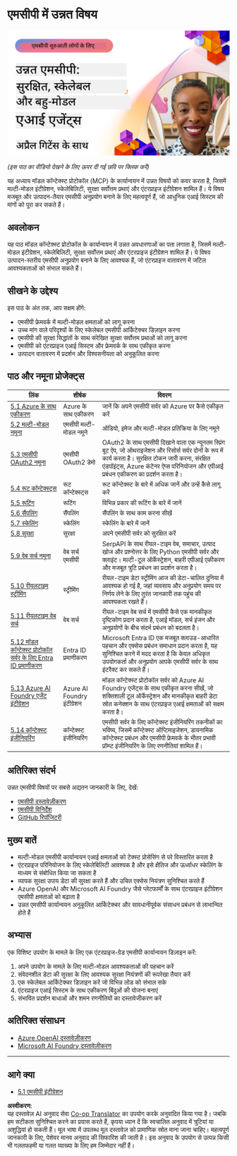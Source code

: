 <!--
CO_OP_TRANSLATOR_METADATA:
{
  "original_hash": "d204bc94ea6027d06a703b21b711ca57",
  "translation_date": "2025-07-29T01:42:48+00:00",
  "source_file": "05-AdvancedTopics/README.md",
  "language_code": "hi"
}
-->
# एमसीपी में उन्नत विषय

[![उन्नत एमसीपी: सुरक्षित, स्केलेबल और मल्टी-मोडल एआई एजेंट्स](../../../translated_images/06.42259eaf91fccfc6d06ef1c126c9db04bbff9e5f60a87b782a2ec2616163142f.hi.png)](https://youtu.be/4yjmGvJzYdY)

_(इस पाठ का वीडियो देखने के लिए ऊपर दी गई छवि पर क्लिक करें)_

यह अध्याय मॉडल कॉन्टेक्स्ट प्रोटोकॉल (MCP) के कार्यान्वयन में उन्नत विषयों को कवर करता है, जिसमें मल्टी-मोडल इंटीग्रेशन, स्केलेबिलिटी, सुरक्षा सर्वोत्तम प्रथाएं और एंटरप्राइज इंटीग्रेशन शामिल हैं। ये विषय मजबूत और उत्पादन-तैयार एमसीपी अनुप्रयोग बनाने के लिए महत्वपूर्ण हैं, जो आधुनिक एआई सिस्टम की मांगों को पूरा कर सकते हैं।

## अवलोकन

यह पाठ मॉडल कॉन्टेक्स्ट प्रोटोकॉल के कार्यान्वयन में उन्नत अवधारणाओं का पता लगाता है, जिसमें मल्टी-मोडल इंटीग्रेशन, स्केलेबिलिटी, सुरक्षा सर्वोत्तम प्रथाएं और एंटरप्राइज इंटीग्रेशन शामिल हैं। ये विषय उत्पादन-स्तरीय एमसीपी अनुप्रयोग बनाने के लिए आवश्यक हैं, जो एंटरप्राइज वातावरण में जटिल आवश्यकताओं को संभाल सकते हैं।

## सीखने के उद्देश्य

इस पाठ के अंत तक, आप सक्षम होंगे:

- एमसीपी फ्रेमवर्क में मल्टी-मोडल क्षमताओं को लागू करना
- उच्च मांग वाले परिदृश्यों के लिए स्केलेबल एमसीपी आर्किटेक्चर डिज़ाइन करना
- एमसीपी की सुरक्षा सिद्धांतों के साथ संरेखित सुरक्षा सर्वोत्तम प्रथाओं को लागू करना
- एमसीपी को एंटरप्राइज एआई सिस्टम और फ्रेमवर्क के साथ एकीकृत करना
- उत्पादन वातावरण में प्रदर्शन और विश्वसनीयता को अनुकूलित करना

## पाठ और नमूना प्रोजेक्ट्स

| लिंक | शीर्षक | विवरण |
|------|-------|-------------|
| [5.1 Azure के साथ एकीकरण](./mcp-integration/README.md) | Azure के साथ एकीकरण | जानें कि अपने एमसीपी सर्वर को Azure पर कैसे एकीकृत करें |
| [5.2 मल्टी-मोडल नमूना](./mcp-multi-modality/README.md) | एमसीपी मल्टी-मोडल नमूने | ऑडियो, इमेज और मल्टी-मोडल प्रतिक्रिया के लिए नमूने |
| [5.3 एमसीपी OAuth2 नमूना](../../../05-AdvancedTopics/mcp-oauth2-demo) | एमसीपी OAuth2 डेमो | OAuth2 के साथ एमसीपी दिखाने वाला एक न्यूनतम स्प्रिंग बूट ऐप, जो ऑथराइजेशन और रिसोर्स सर्वर दोनों के रूप में कार्य करता है। सुरक्षित टोकन जारी करना, संरक्षित एंडपॉइंट्स, Azure कंटेनर ऐप्स परिनियोजन और एपीआई प्रबंधन एकीकरण का प्रदर्शन करता है। |
| [5.4 रूट कॉन्टेक्स्ट्स](./mcp-root-contexts/README.md) | रूट कॉन्टेक्स्ट्स | रूट कॉन्टेक्स्ट के बारे में अधिक जानें और उन्हें कैसे लागू करें |
| [5.5 रूटिंग](./mcp-routing/README.md) | रूटिंग | विभिन्न प्रकार की रूटिंग के बारे में जानें |
| [5.6 सैंपलिंग](./mcp-sampling/README.md) | सैंपलिंग | सैंपलिंग के साथ काम करना सीखें |
| [5.7 स्केलिंग](./mcp-scaling/README.md) | स्केलिंग | स्केलिंग के बारे में जानें |
| [5.8 सुरक्षा](./mcp-security/README.md) | सुरक्षा | अपने एमसीपी सर्वर को सुरक्षित करें |
| [5.9 वेब सर्च नमूना](./web-search-mcp/README.md) | वेब सर्च एमसीपी | SerpAPI के साथ रीयल-टाइम वेब, समाचार, उत्पाद खोज और प्रश्नोत्तर के लिए Python एमसीपी सर्वर और क्लाइंट। मल्टी-टूल ऑर्केस्ट्रेशन, बाहरी एपीआई एकीकरण और मजबूत त्रुटि प्रबंधन का प्रदर्शन करता है। |
| [5.10 रीयलटाइम स्ट्रीमिंग](./mcp-realtimestreaming/README.md) | स्ट्रीमिंग | रीयल-टाइम डेटा स्ट्रीमिंग आज की डेटा-चालित दुनिया में आवश्यक हो गई है, जहां व्यवसाय और अनुप्रयोग समय पर निर्णय लेने के लिए तुरंत जानकारी तक पहुंच की आवश्यकता रखते हैं। |
| [5.11 रीयलटाइम वेब सर्च](./mcp-realtimesearch/README.md) | वेब सर्च | रीयल-टाइम वेब सर्च में एमसीपी कैसे एक मानकीकृत दृष्टिकोण प्रदान करता है, एआई मॉडल, सर्च इंजन और अनुप्रयोगों के बीच संदर्भ प्रबंधन को बदलता है। |
| [5.12 मॉडल कॉन्टेक्स्ट प्रोटोकॉल सर्वर के लिए Entra ID प्रमाणीकरण](./mcp-security-entra/README.md) | Entra ID प्रमाणीकरण | Microsoft Entra ID एक मजबूत क्लाउड-आधारित पहचान और एक्सेस प्रबंधन समाधान प्रदान करता है, यह सुनिश्चित करने में मदद करता है कि केवल अधिकृत उपयोगकर्ता और अनुप्रयोग आपके एमसीपी सर्वर के साथ इंटरैक्ट कर सकते हैं। |
| [5.13 Azure AI Foundry एजेंट इंटीग्रेशन](./mcp-foundry-agent-integration/README.md) | Azure AI Foundry इंटीग्रेशन | मॉडल कॉन्टेक्स्ट प्रोटोकॉल सर्वर को Azure AI Foundry एजेंट्स के साथ एकीकृत करना सीखें, जो शक्तिशाली टूल ऑर्केस्ट्रेशन और मानकीकृत बाहरी डेटा स्रोत कनेक्शन के साथ एंटरप्राइज एआई क्षमताओं को सक्षम करता है। |
| [5.14 कॉन्टेक्स्ट इंजीनियरिंग](./mcp-contextengineering/README.md) | कॉन्टेक्स्ट इंजीनियरिंग | एमसीपी सर्वर के लिए कॉन्टेक्स्ट इंजीनियरिंग तकनीकों का भविष्य, जिसमें कॉन्टेक्स्ट ऑप्टिमाइजेशन, डायनामिक कॉन्टेक्स्ट प्रबंधन और एमसीपी फ्रेमवर्क के भीतर प्रभावी प्रॉम्प्ट इंजीनियरिंग के लिए रणनीतियां शामिल हैं। |

## अतिरिक्त संदर्भ

उन्नत एमसीपी विषयों पर सबसे अद्यतन जानकारी के लिए, देखें:
- [एमसीपी दस्तावेज़ीकरण](https://modelcontextprotocol.io/)
- [एमसीपी विनिर्देश](https://spec.modelcontextprotocol.io/)
- [GitHub रिपॉजिटरी](https://github.com/modelcontextprotocol)

## मुख्य बातें

- मल्टी-मोडल एमसीपी कार्यान्वयन एआई क्षमताओं को टेक्स्ट प्रोसेसिंग से परे विस्तारित करता है
- एंटरप्राइज परिनियोजन के लिए स्केलेबिलिटी आवश्यक है और इसे क्षैतिज और ऊर्ध्वाधर स्केलिंग के माध्यम से संबोधित किया जा सकता है
- व्यापक सुरक्षा उपाय डेटा की सुरक्षा करते हैं और उचित एक्सेस नियंत्रण सुनिश्चित करते हैं
- Azure OpenAI और Microsoft AI Foundry जैसे प्लेटफार्मों के साथ एंटरप्राइज इंटीग्रेशन एमसीपी क्षमताओं को बढ़ाता है
- उन्नत एमसीपी कार्यान्वयन अनुकूलित आर्किटेक्चर और सावधानीपूर्वक संसाधन प्रबंधन से लाभान्वित होते हैं

## अभ्यास

एक विशिष्ट उपयोग के मामले के लिए एक एंटरप्राइज-ग्रेड एमसीपी कार्यान्वयन डिज़ाइन करें:

1. अपने उपयोग के मामले के लिए मल्टी-मोडल आवश्यकताओं की पहचान करें
2. संवेदनशील डेटा की सुरक्षा के लिए आवश्यक सुरक्षा नियंत्रणों की रूपरेखा तैयार करें
3. एक स्केलेबल आर्किटेक्चर डिज़ाइन करें जो विभिन्न लोड को संभाल सके
4. एंटरप्राइज एआई सिस्टम के साथ एकीकरण बिंदुओं की योजना बनाएं
5. संभावित प्रदर्शन बाधाओं और शमन रणनीतियों का दस्तावेजीकरण करें

## अतिरिक्त संसाधन

- [Azure OpenAI दस्तावेज़ीकरण](https://learn.microsoft.com/en-us/azure/ai-services/openai/)
- [Microsoft AI Foundry दस्तावेज़ीकरण](https://learn.microsoft.com/en-us/ai-services/)

---

## आगे क्या

- [5.1 एमसीपी इंटीग्रेशन](./mcp-integration/README.md)

**अस्वीकरण**:  
यह दस्तावेज़ AI अनुवाद सेवा [Co-op Translator](https://github.com/Azure/co-op-translator) का उपयोग करके अनुवादित किया गया है। जबकि हम सटीकता सुनिश्चित करने का प्रयास करते हैं, कृपया ध्यान दें कि स्वचालित अनुवाद में त्रुटियां या अशुद्धियां हो सकती हैं। मूल भाषा में उपलब्ध मूल दस्तावेज़ को प्रामाणिक स्रोत माना जाना चाहिए। महत्वपूर्ण जानकारी के लिए, पेशेवर मानव अनुवाद की सिफारिश की जाती है। इस अनुवाद के उपयोग से उत्पन्न किसी भी गलतफहमी या गलत व्याख्या के लिए हम जिम्मेदार नहीं हैं।